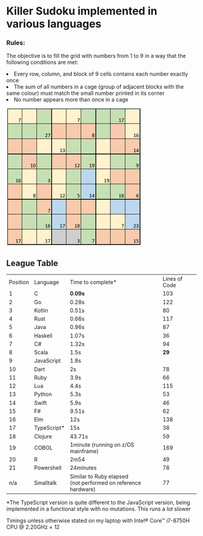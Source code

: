 <h1> Killer Sudoku implemented in various languages</h1>
<h3> Rules:</h3>
<p>The objective is to fill the grid with numbers from 1 to 9 in a way that the following conditions are met:
<li>Every row, column, and block of 9 cells contains each number exactly once</li>
<li>The sum of all numbers in a cage (group of adjacent blocks with the same colour) must match the small number printed in its corner</li>
<li>No number appears more than once in a cage</li></p>
<img src="https://github.com/brindleoak/KillerSudoku/blob/master/resources/killer2.png">
<h2>League Table</h2>
<table>
<tr><td>Position</td><td>Language</td><td>Time to complete*</td><td>Lines of Code</td>
  <tr><td>1</td><td>C</td><td><b>0.09s</b></td><td>103</td>
<tr><td>2</td><td>Go</td><td>0.28s</td><td>122</td>
<tr><td>3</td><td>Kotlin</td><td>0.51s</td><td>80</td>
<tr><td>4</td><td>Rust</td><td>0.66s</td><td>117</td>
<tr><td>5</td><td>Java</td><td>0.96s</td><td>87</td>
<tr><td>6</td><td>Haskell</td><td>1.07s</td><td>36</td>
<tr><td>7</td><td>C#</td><td>1.32s</td><td>94</td>
<tr><td>8</td><td>Scala</td><td>1.5s</td><td><b>29</b></td>
<tr><td>9</td><td>JavaScript</td><td>1.8s</td><td></td>
<tr><td>10</td><td>Dart</td><td>2s</td><td>78</td>
<tr><td>11</td><td>Ruby</td><td>3.9s</td><td>66</td>
<tr><td>12</td><td>Lua</td><td>4.4s</td><td>115</td>  
<tr><td>13</td><td>Python</td><td>5.3s</td><td>53</td>
<tr><td>14</td><td>Swift</td><td>5.9s</td><td>46</td>
<tr><td>15</td><td>F#</td><td>9.51s</td><td>62</td>
<tr><td>16</td><td>Elm</td><td>12s</td><td>138</td>
<tr><td>17</td><td>TypeScript*</td><td>15s</td><td>38</td>
<tr><td>18</td><td>Clojure</td><td>43.71s</td><td>59</td>
<tr><td>19</td><td>COBOL</td><td>1minute (running on z/OS mainframe)</td><td>169</td>
<tr><td>20</td><td>R</td><td>2m54</td><td>49</td>
<tr><td>21</td><td>Powershell</td><td>24minutes</td><td>78</td>
<tr><td>n/a</td><td>Smalltalk</td><td>Similar to Ruby elapsed<br>(not performed on reference hardware)</td><td>77</td>
</table>

*The TypeScript version is quite different to the JavaScript version, being implemented in a functional style with no mutations. This runs a *lot* slower

Timings unless otherwise stated on my laptop with Intel® Core™ i7-8750H CPU @ 2.20GHz × 12
